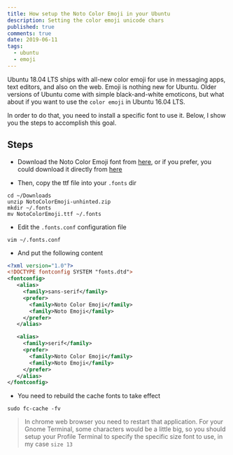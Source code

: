 ```yaml
---
title: How setup the Noto Color Emoji in your Ubuntu
description: Setting the color emoji unicode chars
published: true
comments: true
date: 2019-06-11
tags:
  - ubuntu
  - emoji
---
```


Ubuntu 18.04 LTS ships with all-new color emoji for use in messaging apps, text editors, and also on the web. Emoji is nothing new for Ubuntu. Older versions of Ubuntu come with simple black-and-white emoticons, but what about if you want to use the `color emoji` in Ubuntu 16.04 LTS.

In order to do that, you need to install a specific font to use it. Below, I show you the steps to accomplish this goal.


## Steps

* Download the Noto Color Emoji font from [here](https://www.google.com/get/noto), or if you prefer, you could download it directly from [here](https://noto-website-2.storage.googleapis.com/pkgs/NotoColorEmoji-unhinted.zip)

* Then, copy the ttf file into your `.fonts` dir

```shell
cd ~/Downloads
unzip NotoColorEmoji-unhinted.zip
mkdir ~/.fonts
mv NotoColorEmoji.ttf ~/.fonts
```

* Edit the `.fonts.conf` configuration file

```shell
vim ~/.fonts.conf
```

* And put the following content

```xml
<?xml version="1.0"?>
<!DOCTYPE fontconfig SYSTEM "fonts.dtd">
<fontconfig>
   <alias>
     <family>sans-serif</family>
     <prefer>
       <family>Noto Color Emoji</family>
       <family>Noto Emoji</family>
     </prefer>
   </alias>

   <alias>
     <family>serif</family>
     <prefer>
       <family>Noto Color Emoji</family>
       <family>Noto Emoji</family>
     </prefer>
   </alias>
</fontconfig>
```

* You need to rebuild the cache fonts to take effect

```shell
sudo fc-cache -fv
```

> In chrome web browser you need to restart that application. For your Gnome Terminal, some characters would be a little big, so you should setup your Profile Terminal to specify the specific size font to use, in my case `size 13` 
 

